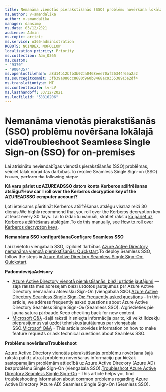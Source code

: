 ```yaml
---
title: Nemanāma vienotās pierakstīšanās (SSO) problēmu novēršana lokālajā vidē
ms.author: v-smandalika
author: v-smandalika
manager: dansimp
ms.date: 03/12/2021
audience: Admin
ms.topic: article
ms.service: o365-administration
ROBOTS: NOINDEX, NOFOLLOW
localization_priority: Priority
ms.collection: Adm_O365
ms.custom:
- "9370"
- "9004357"
ms.openlocfilehash: a8d14b12bfb3b02da0468eee70af26344465a2a2
ms.sourcegitcommit: 3fb39a080cc8680d960b8468ac9355389a3e2df4
ms.translationtype: MT
ms.contentlocale: lv-LV
ms.lasthandoff: 03/12/2021
ms.locfileid: "50816206"
---
```

# <a name="troubleshoot-seamless-single-sign-on-sso-for-on-premises"></a><span data-ttu-id="95990-102">Nemanāma vienotās pierakstīšanās (SSO) problēmu novēršana lokālajā vidē</span><span class="sxs-lookup"><span data-stu-id="95990-102">Troubleshoot Seamless Single Sign-on (SSO) for on-premises</span></span>

<span data-ttu-id="95990-103">Lai atrisinātu neviendabīgas vienotās pierakstīšanās (SSO) problēmas, veiciet tālāk norādītās darbības.</span><span class="sxs-lookup"><span data-stu-id="95990-103">To resolve Seamless Single Sign-on (SSO) issues, perform the following steps:</span></span>

<span data-ttu-id="95990-104">**Kā varu pāriet uz AZUREADSSO datora konta Kerberos atšifrēšanas atslēgu?**</span><span class="sxs-lookup"><span data-stu-id="95990-104">**How can I roll over the Kerberos decryption key of the AZUREADSSO computer account?**</span></span>

<span data-ttu-id="95990-105">Ļoti ieteicams pārritināt Kerberos atšifrēšanas atslēgu vismaz reizi 30 dienās.</span><span class="sxs-lookup"><span data-stu-id="95990-105">We highly recommend that you roll over the Kerberos decryption key at least every 30 days.</span></span> <span data-ttu-id="95990-106">Lai to izdarītu manuāli, skatiet rakstu [kā pāriet uz Kerberos atšifrēšanas atslēgām](https://docs.microsoft.com/azure/active-directory/hybrid/how-to-connect-sso-faq#).</span><span class="sxs-lookup"><span data-stu-id="95990-106">To do this manually, see [How to roll over Kerberos decryption keys](https://docs.microsoft.com/azure/active-directory/hybrid/how-to-connect-sso-faq#).</span></span>

<span data-ttu-id="95990-107">**Nemanāma SSO konfigurēšana**</span><span class="sxs-lookup"><span data-stu-id="95990-107">**Configure Seamless SSO**</span></span>

<span data-ttu-id="95990-108">Lai izvietotu viengabala SSO, izpildiet darbības [Azure Active Directory nemanāma vienotā pierakstīšanās: Quickstart](https://docs.microsoft.com/azure/active-directory/hybrid/how-to-connect-sso-quick-start#step-5-roll-over-keys).</span><span class="sxs-lookup"><span data-stu-id="95990-108">To deploy Seamless SSO, follow the steps in [Azure Active Directory Seamless Single Sign-On: Quickstart](https://docs.microsoft.com/azure/active-directory/hybrid/how-to-connect-sso-quick-start#step-5-roll-over-keys).</span></span>

<span data-ttu-id="95990-109">**Padomdevēja**</span><span class="sxs-lookup"><span data-stu-id="95990-109">**Advisory**</span></span>

- <span data-ttu-id="95990-110">[Azure Active Directory vienotā pierakstīšanās: bieži uzdotie jautājumi](https://docs.microsoft.com/azure/active-directory/hybrid/how-to-connect-sso-faq) — šajā rakstā mēs adresējam bieži uzdotos jautājumus par Azure Active Directory nemanāmu atsevišķu Sign-On (viengabala SSO).</span><span class="sxs-lookup"><span data-stu-id="95990-110">[Azure Active Directory Seamless Single Sign-On: Frequently asked questions](https://docs.microsoft.com/azure/active-directory/hybrid/how-to-connect-sso-faq) - In this article, we address frequently asked questions about Azure Active Directory Seamless Single Sign-On (Seamless SSO).</span></span> <span data-ttu-id="95990-111">Atgriezieties pie jauna satura pārbaude.</span><span class="sxs-lookup"><span data-stu-id="95990-111">Keep checking back for new content.</span></span>
- <span data-ttu-id="95990-112">[Microsoft Q&A](https://docs.microsoft.com/answers/topics/azure-ad-single-sign-on.html) -šajā rakstā ir sniegta informācija par to, kā veikt līdzekļu pieprasījumus vai uzdot tehniskus jautājumus par viengabala SSO.</span><span class="sxs-lookup"><span data-stu-id="95990-112">[Microsoft Q&A](https://docs.microsoft.com/answers/topics/azure-ad-single-sign-on.html) - This article provides information on how to make feature requests or ask technical questions about Seamless SSO.</span></span>

<span data-ttu-id="95990-113">**Problēmu novēršana**</span><span class="sxs-lookup"><span data-stu-id="95990-113">**Troubleshoot**</span></span>

<span data-ttu-id="95990-114">[Azure Active Directory vienotās pierakstīšanās problēmu novēršana](https://docs.microsoft.com/azure/active-directory/hybrid/tshoot-connect-sso) šajā rakstā palīdz atrast problēmu novēršanas informāciju par biežāk sastopamajām problēmām attiecībā uz Azure Active Directory (Azure AD) bezproblēmu Single Sign-On (viengabala SSO).</span><span class="sxs-lookup"><span data-stu-id="95990-114">[Troubleshoot Azure Active Directory Seamless Single Sign-On](https://docs.microsoft.com/azure/active-directory/hybrid/tshoot-connect-sso) - This article helps you find troubleshooting information about common problems regarding Azure Active Directory (Azure AD) Seamless Single Sign-On (Seamless SSO).</span></span>







